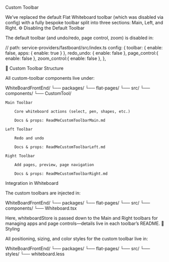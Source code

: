 Custom Toolbar

We’ve replaced the default Flat Whiteboard toolbar (which was disabled via config) with a fully bespoke toolbar split into three sections: Main, Left, and Right.
⚙️ Disabling the Default Toolbar

The default toolbar (and undo/redo, page control, zoom) is disabled in:

// path: service-providers/fastboard/src/index.ts
config: {
  toolbar:     { enable: false, apps: { enable: true } },
  redo_undo:   { enable: false },
  page_control:{ enable: false },
  zoom_control:{ enable: false },
},

🧩 Custom Toolbar Structure

All custom-toolbar components live under:

WhiteBoardFrontEnd/
└── packages/
    └── flat-pages/
        └── src/
            └── components/
                └── CustomTool/

    Main Toolbar

        Core whiteboard actions (select, pen, shapes, etc.)

        Docs & props: ReadMeCustomToolbarMain.md

    Left Toolbar

        Redo and undo

        Docs & props: ReadMeCustomToolbarLeft.md

    Right Toolbar

        Add pages, preview, page navigation

        Docs & props: ReadMeCustomToolbarRight.md

Integration in Whiteboard

The custom toolbars are injected in:

WhiteBoardFrontEnd/
└── packages/
    └── flat-pages/
        └── src/
            └── components/
                └── Whiteboard.tsx

Here, whiteboardStore is passed down to the Main and Right toolbars for managing apps and page controls—details live in each toolbar’s README.
🎨 Styling

All positioning, sizing, and color styles for the custom toolbar live in:

WhiteBoardFrontEnd/
└── packages/
    └── flat-pages/
        └── src/
            └── styles/
                └── whiteboard.less
